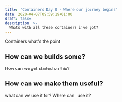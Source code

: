 ```yaml
---
title: 'Containers Day 0 - Where our journey begins'
date: 2020-04-07T09:59:19+01:00
draft: false
description: >- 
  Whats with all these containers i've got?
---
```


Containers what's the point

## How can we builds some?

How can we get started on this?

## How can we make them useful?

what can we use it for? Where can I use it?



